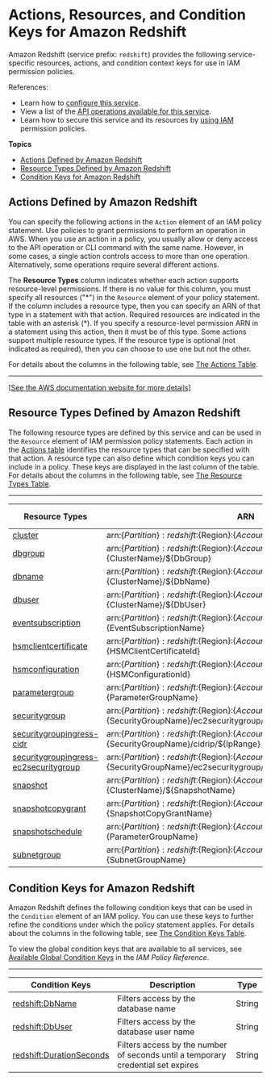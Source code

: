 # Actions, Resources, and Condition Keys for Amazon Redshift<a name="list_amazonredshift"></a>

Amazon Redshift \(service prefix: `redshift`\) provides the following service\-specific resources, actions, and condition context keys for use in IAM permission policies\.

References:
+ Learn how to [configure this service](https://docs.aws.amazon.com/redshift/latest/)\.
+ View a list of the [API operations available for this service](https://docs.aws.amazon.com/redshift/latest/APIReference/)\.
+ Learn how to secure this service and its resources by [using IAM](https://docs.aws.amazon.com/redshift/latest/mgmt/redshift-iam-authentication-access-control.html) permission policies\.

**Topics**
+ [Actions Defined by Amazon Redshift](#amazonredshift-actions-as-permissions)
+ [Resource Types Defined by Amazon Redshift](#amazonredshift-resources-for-iam-policies)
+ [Condition Keys for Amazon Redshift](#amazonredshift-policy-keys)

## Actions Defined by Amazon Redshift<a name="amazonredshift-actions-as-permissions"></a>

You can specify the following actions in the `Action` element of an IAM policy statement\. Use policies to grant permissions to perform an operation in AWS\. When you use an action in a policy, you usually allow or deny access to the API operation or CLI command with the same name\. However, in some cases, a single action controls access to more than one operation\. Alternatively, some operations require several different actions\.

The **Resource Types** column indicates whether each action supports resource\-level permissions\. If there is no value for this column, you must specify all resources \("\*"\) in the `Resource` element of your policy statement\. If the column includes a resource type, then you can specify an ARN of that type in a statement with that action\. Required resources are indicated in the table with an asterisk \(\*\)\. If you specify a resource\-level permission ARN in a statement using this action, then it must be of this type\. Some actions support multiple resource types\. If the resource type is optional \(not indicated as required\), then you can choose to use one but not the other\.

For details about the columns in the following table, see [The Actions Table](reference_policies_actions-resources-contextkeys.md#actions_table)\.


****  
[\[See the AWS documentation website for more details\]](http://docs.aws.amazon.com/IAM/latest/UserGuide/list_amazonredshift.html)

## Resource Types Defined by Amazon Redshift<a name="amazonredshift-resources-for-iam-policies"></a>

The following resource types are defined by this service and can be used in the `Resource` element of IAM permission policy statements\. Each action in the [Actions table](#amazonredshift-actions-as-permissions) identifies the resource types that can be specified with that action\. A resource type can also define which condition keys you can include in a policy\. These keys are displayed in the last column of the table\. For details about the columns in the following table, see [The Resource Types Table](reference_policies_actions-resources-contextkeys.md#resources_table)\.


****  

| Resource Types | ARN | Condition Keys | 
| --- | --- | --- | 
|   [ cluster ](https://docs.aws.amazon.com/redshift/latest/mgmt/working-with-clusters.html)  |  arn:$\{Partition\}:redshift:$\{Region\}:$\{Account\}:cluster:$\{ClusterName\}  |  | 
|   [ dbgroup ](https://docs.aws.amazon.com/redshift/latest/dg/r_CREATE_GROUP.html)  |  arn:$\{Partition\}:redshift:$\{Region\}:$\{Account\}:dbgroup:$\{ClusterName\}/$\{DbGroup\}  |  | 
|   [ dbname ](https://docs.aws.amazon.com/redshift/latest/dg/t_creating_database.html)  |  arn:$\{Partition\}:redshift:$\{Region\}:$\{Account\}:dbname:$\{ClusterName\}/$\{DbName\}  |  | 
|   [ dbuser ](https://docs.aws.amazon.com/redshift/latest/dg/r_Users.html)  |  arn:$\{Partition\}:redshift:$\{Region\}:$\{Account\}:dbuser:$\{ClusterName\}/$\{DbUser\}  |  | 
|   [ eventsubscription ](https://docs.aws.amazon.com/redshift/latest/mgmt/working-with-events.html)  |  arn:$\{Partition\}:redshift:$\{Region\}:$\{Account\}:eventsubscription:$\{EventSubscriptionName\}  |  | 
|   [ hsmclientcertificate ](https://docs.aws.amazon.com/redshift/latest/mgmt/working-with-db-encryption.html#working-with-HSM)  |  arn:$\{Partition\}:redshift:$\{Region\}:$\{Account\}:hsmclientcertificate:$\{HSMClientCertificateId\}  |  | 
|   [ hsmconfiguration ](https://docs.aws.amazon.com/redshift/latest/mgmt/working-with-db-encryption.html#working-with-HSM)  |  arn:$\{Partition\}:redshift:$\{Region\}:$\{Account\}:hsmconfiguration:$\{HSMConfigurationId\}  |  | 
|   [ parametergroup ](https://docs.aws.amazon.com/redshift/latest/mgmt/working-with-parameter-groups.html)  |  arn:$\{Partition\}:redshift:$\{Region\}:$\{Account\}:parametergroup:$\{ParameterGroupName\}  |  | 
|   [ securitygroup ](https://docs.aws.amazon.com/redshift/latest/mgmt/working-with-security-groups.html)  |  arn:$\{Partition\}:redshift:$\{Region\}:$\{Account\}:securitygroup:$\{SecurityGroupName\}/ec2securitygroup/$\{Owner\}/$\{Ec2SecurityGroupId\}  |  | 
|   [ securitygroupingress\-cidr ](https://docs.aws.amazon.com/redshift/latest/mgmt/working-with-security-groups.html)  |  arn:$\{Partition\}:redshift:$\{Region\}:$\{Account\}:securitygroupingress:$\{SecurityGroupName\}/cidrip/$\{IpRange\}  |  | 
|   [ securitygroupingress\-ec2securitygroup ](https://docs.aws.amazon.com/redshift/latest/mgmt/working-with-security-groups.html)  |  arn:$\{Partition\}:redshift:$\{Region\}:$\{Account\}:securitygroupingress:$\{SecurityGroupName\}/ec2securitygroup/$\{Owner\}/$\{Ece2SecuritygroupId\}  |  | 
|   [ snapshot ](https://docs.aws.amazon.com/redshift/latest/mgmt/working-with-snapshots.html)  |  arn:$\{Partition\}:redshift:$\{Region\}:$\{Account\}:snapshot:$\{ClusterName\}/$\{SnapshotName\}  |  | 
|   [ snapshotcopygrant ](https://docs.aws.amazon.com/redshift/latest/mgmt/working-with-db-encryption.html#configure-snapshot-copy-grant)  |  arn:$\{Partition\}:redshift:$\{Region\}:$\{Account\}:snapshotcopygrant:$\{SnapshotCopyGrantName\}  |  | 
|   [ snapshotschedule ](https://docs.aws.amazon.com/redshift/latest/mgmt/working-with-snapshots.html)  |  arn:$\{Partition\}:redshift:$\{Region\}:$\{Account\}:snapshotschedule:$\{ParameterGroupName\}  |  | 
|   [ subnetgroup ](https://docs.aws.amazon.com/redshift/latest/mgmt/working-with-cluster-subnet-groups.html)  |  arn:$\{Partition\}:redshift:$\{Region\}:$\{Account\}:subnetgroup:$\{SubnetGroupName\}  |  | 

## Condition Keys for Amazon Redshift<a name="amazonredshift-policy-keys"></a>

Amazon Redshift defines the following condition keys that can be used in the `Condition` element of an IAM policy\. You can use these keys to further refine the conditions under which the policy statement applies\. For details about the columns in the following table, see [The Condition Keys Table](reference_policies_actions-resources-contextkeys.md#context_keys_table)\.

To view the global condition keys that are available to all services, see [Available Global Condition Keys](reference_policies_condition-keys.html#AvailableKeys) in the *IAM Policy Reference*\.


****  

| Condition Keys | Description | Type | 
| --- | --- | --- | 
|   [ redshift:DbName ](https://docs.aws.amazon.com/redshift/latest/mgmt/redshift-iam-access-control-overview.html#redshift-policy-resources.conditions)  | Filters access by the database name | String | 
|   [ redshift:DbUser ](https://docs.aws.amazon.com/redshift/latest/mgmt/redshift-iam-access-control-overview.html#redshift-policy-resources.conditions)  | Filters access by the database user name | String | 
|   [ redshift:DurationSeconds ](https://docs.aws.amazon.com/redshift/latest/mgmt/redshift-iam-access-control-overview.html#redshift-policy-resources.conditions)  | Filters access by the number of seconds until a temporary credential set expires | String | 